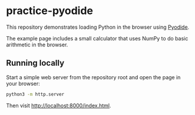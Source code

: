 # practice-pyodide

This repository demonstrates loading Python in the browser using [Pyodide](https://pyodide.org/).

The example page includes a small calculator that uses NumPy to do basic arithmetic in the browser.

## Running locally

Start a simple web server from the repository root and open the page in your browser:

```bash
python3 -m http.server
```

Then visit <http://localhost:8000/index.html>.
